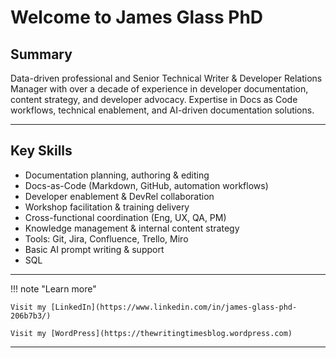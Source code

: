 # Welcome to James Glass PhD

## Summary
Data-driven professional and Senior Technical Writer & Developer Relations Manager with over a decade of experience in developer documentation, content strategy, and developer advocacy. Expertise in Docs as Code workflows, technical enablement, and AI-driven documentation solutions.

---

## Key Skills
- Documentation planning, authoring & editing
- Docs-as-Code (Markdown, GitHub, automation workflows)
- Developer enablement & DevRel collaboration
- Workshop facilitation & training delivery
- Cross-functional coordination (Eng, UX, QA, PM)
- Knowledge management & internal content strategy
- Tools: Git, Jira, Confluence, Trello, Miro
- Basic AI prompt writing & support 
- SQL


---

!!! note "Learn more"

    Visit my [LinkedIn](https://www.linkedin.com/in/james-glass-phd-206b7b3/)
    
    Visit my [WordPress](https://thewritingtimesblog.wordpress.com)
---





